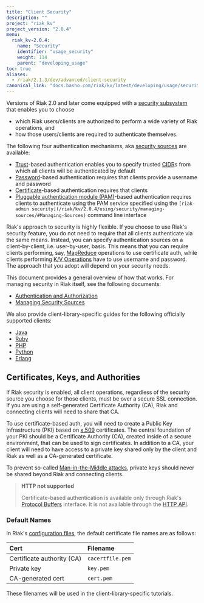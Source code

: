 ```yaml
---
title: "Client Security"
description: ""
project: "riak_kv"
project_version: "2.0.4"
menu:
  riak_kv-2.0.4:
    name: "Security"
    identifier: "usage_security"
    weight: 114
    parent: "developing_usage"
toc: true
aliases:
  - /riak/2.1.3/dev/advanced/client-security
canonical_link: "docs.basho.com/riak/kv/latest/developing/usage/security.md"
---
```


Versions of Riak 2.0 and later come equipped with a [security subsystem](/riak/kv/2.0.4/using/security/basics) that enables you to choose

* which Riak users/clients are authorized to perform a wide variety of
  Riak operations, and
* how those users/clients are required to authenticate themselves.

The following four authentication mechanisms, aka [security sources](/riak/kv/2.0.4/using/security/managing-sources/) are available:

* [Trust](/riak/kv/2.0.4/using/security/managing-sources/#Trust-based-Authentication)-based
  authentication enables you to specify trusted
  [CIDR](http://en.wikipedia.org/wiki/Classless_Inter-Domain_Routing)s
  from which all clients will be authenticated by default
* [Password](/riak/kv/2.0.4/using/security/managing-sources/#Password-based-Authentication)-based authentication requires
  that clients provide a username and password
* [Certificate](/riak/kv/2.0.4/using/security/managing-sources/#Certificate-based-Authentication)-based authentication
  requires that clients
* [Pluggable authentication module (PAM)](/riak/kv/2.0.4/using/security/managing-sources/#PAM-based-Authentication)-based authentication requires
  clients to authenticate using the PAM service specified using the
  `[riak-admin security](/riak/kv/2.0.4/using/security/managing-sources/#Managing-Sources)`
  command line interface

Riak's approach to security is highly flexible. If you choose to use
Riak's security feature, you do not need to require that all clients
authenticate via the same means. Instead, you can specify authentication
sources on a client-by-client, i.e. user-by-user, basis. This means that
you can require clients performing, say, [MapReduce](/riak/kv/2.0.4/developing/usage/mapreduce/)
operations to use certificate auth, while clients performing [K/V Operations](/riak/kv/2.0.4/developing/usage) have to use username and password. The approach
that you adopt will depend on your security needs.

This document provides a general overview of how that works. For
managing security in Riak itself, see the following documents:

* [Authentication and Authorization](/riak/kv/2.0.4/using/security/basics)
* [Managing Security Sources](/riak/kv/2.0.4/using/security/managing-sources/)

We also provide client-library-specific guides for the following
officially supported clients:

* [Java](/riak/kv/2.0.4/developing/usage/security/java)
* [Ruby](/riak/kv/2.0.4/developing/usage/security/ruby)
* [PHP](/riak/kv/2.0.4/developing/usage/security/php)
* [Python](/riak/kv/2.0.4/developing/usage/security/python)
* [Erlang](/riak/kv/2.0.4/developing/usage/security/erlang)

## Certificates, Keys, and Authorities

If Riak security is enabled, all client operations, regardless of the
security source you choose for those clients, must be over a secure SSL
connection. If you are using a self-generated Certificate Authority
(CA), Riak and connecting clients will need to share that CA.

To use certificate-based auth, you will need to create a Public Key
Infrastructure (PKI) based on
[x.509](http://en.wikipedia.org/wiki/X.509) certificates. The central
foundation of your PKI should be a Certificate Authority (CA), created
inside of a secure environment, that can be used to sign certificates.
In addition to a CA, your client will need to have access to a private
key shared only by the client and Riak as well as a CA-generated
certificate.

To prevent so-called [Man-in-the-Middle
attacks](http://en.wikipedia.org/wiki/Man-in-the-middle_attack), private
keys should never be shared beyond Riak and connecting clients.

> **HTTP not supported**
>
> Certificate-based authentication is available only through Riak's
[Protocol Buffers](/riak/kv/2.0.4/developing/api/protocol-buffers/) interface. It is not available through the
[HTTP API](/riak/kv/2.0.4/developing/api/http).

### Default Names

In Riak's [configuration files](/riak/kv/2.0.4/configuring/reference/#Security), the
default certificate file names are as follows:

Cert | Filename
:----|:-------
Certificate authority (CA) | `cacertfile.pem`
Private key | `key.pem`
CA-generated cert | `cert.pem`

These filenames will be used in the client-library-specific tutorials.
